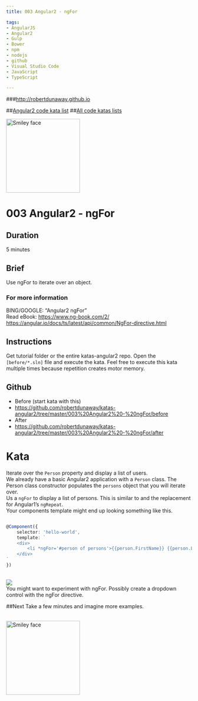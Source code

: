 ```yaml
---
title: 003 Angular2 - ngFor

tags: 
- AngularJS
- Angular2
- Gulp
- Bower
- npm
- nodejs
- github
- Visual Studio Code
- JavaScript
- TypeScript

---
```


###http://robertdunaway.github.io

##[Angular2 code kata list](http://mycodekatas.github.io/angular2.html)
##[All code katas lists](http://mycodekatas.github.io/)

 <img src="https://raw.githubusercontent.com/robertdunaway/katas-angular2/master/katas-Angular2-logo.png" alt="Smiley face" height="200" width="200"> 

# 003 Angular2 - ngFor

## Duration
5 minutes

## Brief
Use ngFor to iterate over an object.

### For more information 
BING/GOOGLE: “Angular2 ngFor”
<br>
Read eBook: https://www.ng-book.com/2/
<br>
https://angular.io/docs/ts/latest/api/common/NgFor-directive.html


## Instructions
Get tutorial folder or the entire katas-angular2 repo.
Open the `[before/*.sln]` file and execute the kata.
Feel free to execute this kata multiple times because repetition creates motor memory.

## Github
 - Before (start kata with this)
  - https://github.com/robertdunaway/katas-angular2/tree/master/003%20Angular2%20-%20ngFor/before
 - After
  - https://github.com/robertdunaway/katas-angular2/tree/master/003%20Angular2%20-%20ngFor/after


# Kata

Iterate over the `Person` property and display a list of users.
<br>
We already have a basic Angular2 application with a `Person` class.  The Person class constructor populates the `persons` object that you will iterate over.
<br>
Us a `ngFor` to display a list of persons.  This is similar to and the replacement for Angular1’s `ngRepeat`.
<br>
Your components template might end up looking something like this.
<br>
```typescript

@Component({
    selector: 'hello-world',
    template: `
    <div>
        <li *ngFor='#person of persons'>{{person.FirstName}} {{person.LastName}} {{person.Email}}</li>
    </div>
`
})


```
<br>
 <img src="https://raw.githubusercontent.com/robertdunaway/katas-angular2/master/003%20Angular2%20-%20ngFor/1.png"> 
<br>
You might want to experiment with ngFor.  Possibly create a dropdown control with the ngFor directive.


##Next
Take a few minutes and imagine more examples. 

<br>

 <img src="https://raw.githubusercontent.com/robertdunaway/katas-angular2/master/katas-Angular2-logo.png" alt="Smiley face" height="200" width="200"> 
